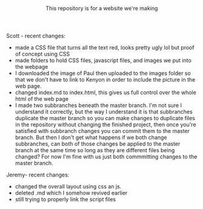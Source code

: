 <header>This repository is for a website we're making</header>


Scott - recent changes:
<ul>
  <li>made a CSS file that turns all the text red, looks pretty ugly lol but proof of concept using CSS</li>
  <li>made folders to hold CSS files, javascript files, and images we put into the webpage</li>
  <li>I downloaded the image of Paul then uploaded to the images folder so that we don't have to link to Kenyon in order to include the picture in the web page.
  <li>changed index.md to index.html, this gives us full control over the whole html of the web page</li>
  <li>I made two subbranches beneath the master branch. I'm not sure I understand it correctly, but the way I understand it is that subbranches duplicate the master branch so you can make changes to duplicate files in the repository without changing the finished project, then once you're satisfied with subbranch changes you can commit them to the master branch. But then I don't get what happens if we both change subbranches, can both of those changes be applied to the master branch at the same time so long as they are different files being changed? For now I'm fine with us just both commmitting changes to the master branch.
</ul>


Jeremy- recent changes:
<ul>
  <li>changed the overall layout using css an js.</li>
  <li>deleted .md which I somehow revived earlier</li>
  <li>still trying to properly link the script files</li>
</ul>

